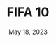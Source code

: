 ---
layout: nds
title: "FIFA 10"
categories:
 - approved
 - nds
 - universal
 - safe
tags:
- fifa
- soccer
series:
- fifa
date: May 18, 2023
permalink: /games/fifa-10/play/details
publisher: EA Sports
gid: fifa-10
edition: eu
---